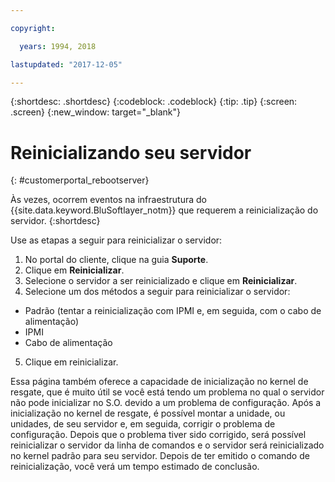 ```yaml
---

copyright:

  years: 1994, 2018

lastupdated: "2017-12-05"

---
```


{:shortdesc: .shortdesc}
{:codeblock: .codeblock}
{:tip: .tip}
{:screen: .screen}
{:new_window: target="_blank"}

# Reinicializando seu servidor
{: #customerportal_rebootserver}

Às vezes, ocorrem eventos na infraestrutura do {{site.data.keyword.BluSoftlayer_notm}} que requerem a reinicialização do servidor.
{:shortdesc}

Use as etapas a seguir para reinicializar o servidor:
1. No portal do cliente, clique na guia **Suporte**.
2. Clique em **Reinicializar**.
3. Selecione o servidor a ser reinicializado e clique em **Reinicializar**.
4. Selecione um dos métodos a seguir para reinicializar o servidor:
  * Padrão (tentar a reinicialização com IPMI e, em seguida, com o cabo de alimentação)
  * IPMI
  * Cabo de alimentação
5. Clique em reinicializar.

Essa página também oferece a capacidade de inicialização no kernel de resgate, que é muito útil se você está tendo um problema no qual o servidor não pode inicializar no S.O. devido a um problema de configuração. Após a inicialização no kernel de resgate, é possível montar a unidade, ou unidades, de seu servidor e, em seguida, corrigir o problema de configuração. Depois que o problema tiver sido corrigido, será possível reinicializar o servidor da linha de comandos e o servidor será reinicializado no kernel padrão para seu servidor. Depois de ter emitido o comando de reinicialização, você verá um tempo estimado de conclusão.
